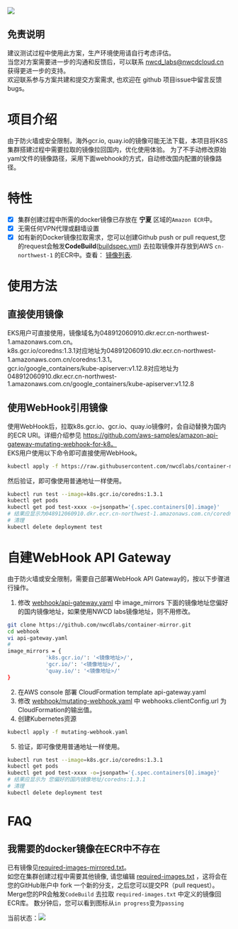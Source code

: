 ![](https://codebuild.ap-northeast-1.amazonaws.com/badges?uuid=eyJlbmNyeXB0ZWREYXRhIjoiU0k4WjlocEs4SXRqWmoxQTd4MzJIUUE1Nk1KU01UODBFTWRjdkRWclB4VDdoTWdjb0M0R2czaVoxWkRRQ041bkFlNlRoR1ArdVV3MHF0eGdyN3lPc3ZzPSIsIml2UGFyYW1ldGVyU3BlYyI6IkdZcnFHOFk5aE9UUmZydkciLCJtYXRlcmlhbFNldFNlcmlhbCI6MX0%3D&branch=master)

## 免责说明
建议测试过程中使用此方案，生产环境使用请自行考虑评估。  
当您对方案需要进一步的沟通和反馈后，可以联系 nwcd_labs@nwcdcloud.cn 获得更进一步的支持。  
欢迎联系参与方案共建和提交方案需求, 也欢迎在 github 项目issue中留言反馈bugs。    


# 项目介绍
由于防火墙或安全限制，海外gcr.io, quay.io的镜像可能无法下载，本项目将K8S集群搭建过程中需要拉取的镜像拉回国内，优化使用体验。
为了不手动修改原始yaml文件的镜像路径，采用下面webhook的方式，自动修改国内配置的镜像路径。

# 特性
- [x] 集群创建过程中所需的docker镜像已存放在 **宁夏** 区域的`Amazon ECR`中。
- [x] 无需任何VPN代理或翻墙设置
- [x] 如有新的Docker镜像拉取需求，您可以创建Github push or pull request,您的request会触发**CodeBuild**([buildspec.yml](./buildspec.yml))  去拉取镜像并存放到AWS `cn-northwest-1` 的ECR中。查看： [镜像列表](./mirror/required-images.txt).

# 使用方法
## 直接使用镜像
EKS用户可直接使用，镜像域名为048912060910.dkr.ecr.cn-northwest-1.amazonaws.com.cn。  
k8s.gcr.io/coredns:1.3.1对应地址为048912060910.dkr.ecr.cn-northwest-1.amazonaws.com.cn/coredns:1.3.1。  
gcr.io/google_containers/kube-apiserver:v1.12.8对应地址为048912060910.dkr.ecr.cn-northwest-1.amazonaws.com.cn/google_containers/kube-apiserver:v1.12.8
## 使用WebHook引用镜像
使用WebHook后，拉取k8s.gcr.io、gcr.io、quay.io镜像时，会自动替换为国内的ECR URI。详细介绍参见 https://github.com/aws-samples/amazon-api-gateway-mutating-webhook-for-k8。  
EKS用户使用以下命令即可直接使用WebHook。
```bash
kubectl apply -f https://raw.githubusercontent.com/nwcdlabs/container-mirror/master/webhook/mutating-webhook.yaml
```
然后验证，即可像使用普通地址一样使用。
```bash
kubectl run test --image=k8s.gcr.io/coredns:1.3.1
kubectl get pods
kubectl get pod test-xxxx -o=jsonpath='{.spec.containers[0].image}'
# 结果应显示为048912060910.dkr.ecr.cn-northwest-1.amazonaws.com.cn/coredns:1.3.1
# 清理
kubectl delete deployment test
```

# 自建WebHook API Gateway
由于防火墙或安全限制，需要自己部署WebHook API Gateway的，按以下步骤进行操作。
1. 修改 [webhook/api-gateway.yaml](./webhook/api-gateway.yaml) 中 image_mirrors 下面的镜像地址您偏好的国内镜像地址，如果使用NWCD labs镜像地址，则不用修改。
```bash
git clone https://github.com/nwcdlabs/container-mirror.git
cd webhook
vi api-gateway.yaml
# 
image_mirrors = {
            'k8s.gcr.io/': '<镜像地址>/',
            'gcr.io/': '<镜像地址>/',
            'quay.io/': '<镜像地址>/'
}
```

2. 在AWS console 部署 CloudFormation template api-gateway.yaml
3. 修改 [webhook/mutating-webhook.yaml](./webhook/mutating-webhook.yaml) 中 webhooks.clientConfig.url 为CloudFormation的输出值。
4. 创建Kubernetes资源
```bash
kubectl apply -f mutating-webhook.yaml
```
5. 验证，即可像使用普通地址一样使用。
```bash
kubectl run test --image=k8s.gcr.io/coredns:1.3.1
kubectl get pods
kubectl get pod test-xxxx -o=jsonpath='{.spec.containers[0].image}'
# 结果应显示为 您偏好的国内镜像地址/coredns:1.3.1
# 清理
kubectl delete deployment test
```

# FAQ
## 我需要的docker镜像在ECR中不存在
已有镜像见[required-images-mirrored.txt](./mirror/required-images-mirrored.txt)。  
如您在集群创建过程中需要其他镜像, 请您编辑 [required-images.txt](./mirror/required-images.txt) ，这将会在您的GitHub账户中 fork 一个新的分支，之后您可以提交PR（pull request）。 Merge您的PR会触发`CodeBuild` 去拉取 `required-images.txt` 中定义的镜像回ECR库。 数分钟后，您可以看到图标从`in progress`变为`passing`

当前状态：![](https://codebuild.ap-northeast-1.amazonaws.com/badges?uuid=eyJlbmNyeXB0ZWREYXRhIjoiU0k4WjlocEs4SXRqWmoxQTd4MzJIUUE1Nk1KU01UODBFTWRjdkRWclB4VDdoTWdjb0M0R2czaVoxWkRRQ041bkFlNlRoR1ArdVV3MHF0eGdyN3lPc3ZzPSIsIml2UGFyYW1ldGVyU3BlYyI6IkdZcnFHOFk5aE9UUmZydkciLCJtYXRlcmlhbFNldFNlcmlhbCI6MX0%3D&branch=master)